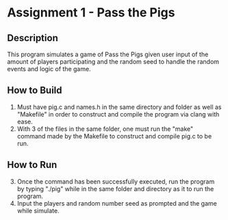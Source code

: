 # Assignment 1 - Pass the Pigs

## Description
This program simulates a game of Pass the Pigs given user input of the amount of players participating and the random seed to handle the random events and logic of the game.

## How to Build
1. Must have pig.c and names.h in the same directory and folder as well as "Makefile" in order to construct and compile the program via clang with ease. 
2. With 3 of the files in the same folder, one must run the "make" command made by the Makefile to construct and compile pig.c to be run.

## How to Run
3. Once the command has been successfully executed, run the program by typing "./pig" while in the same folder and directory as it to run the program.
4. Input the players and random number seed as prompted and the game while simulate.
